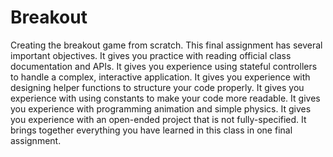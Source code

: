 # Breakout
Creating the breakout game from scratch. This final assignment has several important objectives.  It gives you practice with reading official class documentation and APIs. It gives you experience using stateful controllers to handle a complex, interactive application. It gives you experience with designing helper functions to structure your code properly. It gives you experience with using constants to make your code more readable. It gives you experience with programming animation and simple physics. It gives you experience with an open-ended project that is not fully-specified. It brings together everything you have learned in this class in one final assignment.
